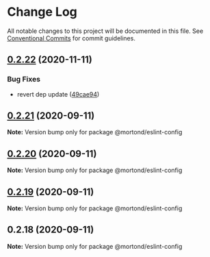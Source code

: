 # Change Log

All notable changes to this project will be documented in this file.
See [Conventional Commits](https://conventionalcommits.org) for commit guidelines.

## [0.2.22](https://github.com/daithimorton/bowhead/compare/@mortond/eslint-config@0.2.21...@mortond/eslint-config@0.2.22) (2020-11-11)


### Bug Fixes

* revert dep update ([49cae94](https://github.com/daithimorton/bowhead/commit/49cae942eaffa808be8c6e0aeea3e155abaab681))





## [0.2.21](https://github.com/daithimorton/bowhead/compare/@mortond/eslint-config@0.2.20...@mortond/eslint-config@0.2.21) (2020-09-11)

**Note:** Version bump only for package @mortond/eslint-config





## [0.2.20](https://github.com/daithimorton/bowhead/compare/@mortond/eslint-config@0.2.19...@mortond/eslint-config@0.2.20) (2020-09-11)

**Note:** Version bump only for package @mortond/eslint-config





## [0.2.19](https://github.com/daithimorton/bowhead/compare/@mortond/eslint-config@0.2.18...@mortond/eslint-config@0.2.19) (2020-09-11)

**Note:** Version bump only for package @mortond/eslint-config





## 0.2.18 (2020-09-11)

**Note:** Version bump only for package @mortond/eslint-config
